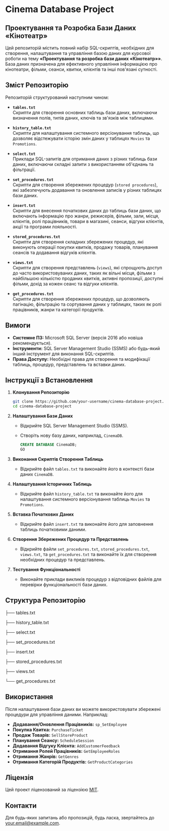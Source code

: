 # Cinema Database Project

## Проектування та Розробка Бази Даних «Кінотеатр»

Цей репозиторій містить повний набір SQL-скриптів, необхідних для створення, налаштування та управління базою даних для курсової роботи на тему **«Проектування та розробка бази даних «Кінотеатр»»**. База даних призначена для ефективного управління інформацією про кінотеатри, фільми, сеанси, квитки, клієнтів та інші пов'язані сутності.

## Зміст Репозиторію

Репозиторій структурований наступним чином:

- **`tables.txt`**  
  Скрипти для створення основних таблиць бази даних, включаючи визначення полів, типів даних, ключів та зв'язків між таблицями.

- **`history_table.txt`**  
  Скрипти для налаштування системного версіонування таблиць, що дозволяє відстежувати історію змін даних у таблицях `Movies` та `Promotions`.

- **`select.txt`**  
  Приклади SQL-запитів для отримання даних з різних таблиць бази даних, включаючи складні запити з використанням об'єднань та фільтрації.

- **`set_procedures.txt`**  
  Скрипти для створення збережених процедур (`stored procedures`), які забезпечують додавання та оновлення записів у різних таблицях бази даних.

- **`insert.txt`**  
  Скрипти для внесення початкових даних до таблиць бази даних, що включають інформацію про жанри, режисерів, фільми, зали, місця, клієнтів, ролі працівників, товари в магазині, сеанси, відгуки клієнтів, акції та програми лояльності.

- **`stored_procedures.txt`**  
  Скрипти для створення складних збережених процедур, які виконують операції покупки квитків, продажу товарів, планування сеансів та додавання відгуків клієнтів.

- **`views.txt`**  
  Скрипти для створення представлень (`views`), які спрощують доступ до часто використовуваних даних, таких як вільні місця, фільми з найбільшою кількістю проданих квитків, активні пропозиції, доступні фільми, дохід за кожен сеанс та відгуки клієнтів.

- **`get_procedures.txt`**  
  Скрипти для створення збережених процедур, що дозволяють пагінацію, фільтрацію та сортування даних у таблицях, таких як ролі працівників, жанри та категорії продуктів.

## Вимоги

- **Системне ПЗ:** Microsoft SQL Server (версія 2016 або новіша рекомендується).
- **Інструменти:** SQL Server Management Studio (SSMS) або будь-який інший інструмент для виконання SQL-скриптів.
- **Права Доступу:** Необхідні права для створення та модифікації таблиць, процедур, представлень та вставки даних.

## Інструкції з Встановлення

1. **Клонування Репозиторію**

   ```bash
   git clone https://github.com/your-username/cinema-database-project.git
   cd cinema-database-project
   ```

2. **Налаштування Бази Даних**

   - Відкрийте SQL Server Management Studio (SSMS).
   - Створіть нову базу даних, наприклад, `CinemaDB`.

     ```sql
     CREATE DATABASE CinemaDB;
     GO
     ```

3. **Виконання Скриптів Створення Таблиць**

   - Відкрийте файл `tables.txt` та виконайте його в контексті бази даних `CinemaDB`.

4. **Налаштування Історичних Таблиць**

   - Відкрийте файл `history_table.txt` та виконайте його для налаштування системного версіонування таблиць `Movies` та `Promotions`.

5. **Вставка Початкових Даних**

   - Відкрийте файл `insert.txt` та виконайте його для заповнення таблиць початковими даними.

6. **Створення Збережених Процедур та Представлень**

   - Відкрийте файли `set_procedures.txt`, `stored_procedures.txt`, `views.txt`, та `get_procedures.txt` та виконайте їх для створення необхідних процедур та представлень.

7. **Тестування Функціональності**

   - Виконайте приклади викликів процедур з відповідних файлів для перевірки функціональності бази даних.

## Структура Репозиторію

├── tables.txt 

├── history_table.txt

├── select.txt

├── set_procedures.txt

├── insert.txt

├── stored_procedures.txt

├── views.txt

└── get_procedures.txt

## Використання

Після налаштування бази даних ви можете використовувати збережені процедури для управління даними. Наприклад:

- **Додавання/Оновлення Працівників:** `sp_SetEmployee`
- **Покупка Квитка:** `PurchaseTicket`
- **Продаж Товарів:** `SellStoreProduct`
- **Планування Сеансу:** `ScheduleSession`
- **Додавання Відгуку Клієнта:** `AddCustomerFeedback`
- **Отримання Ролей Працівників:** `GetEmployeeRoles`
- **Отримання Жанрів:** `GetGenres`
- **Отримання Категорій Продуктів:** `GetProductCategories`

## Ліцензія

Цей проект ліцензований за ліцензією [MIT](LICENSE).

## Контакти

Для будь-яких запитань або пропозицій, будь ласка, звертайтесь до [your.email@example.com](mailto:your.email@example.com).

